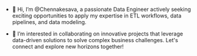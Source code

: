 - 👋 Hi, I’m @Chennakesava, a passionate Data Engineer actively seeking exciting opportunities to apply my expertise in ETL workflows, data pipelines, and data modeling.

- 👀 I’m interested in collaborating on innovative projects that leverage data-driven solutions to solve complex business challenges. Let's connect and explore new horizons together!
